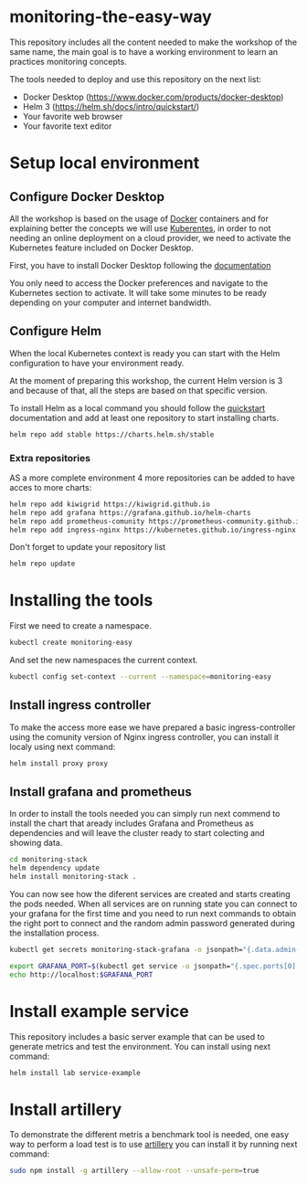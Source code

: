 # monitoring-the-easy-way

This repository includes all the content needed to make the workshop of the same name, the main goal is to have a working environment to learn an practices monitoring concepts.

The tools needed to deploy and use this repository on the next list:

* Docker Desktop (https://www.docker.com/products/docker-desktop)
* Helm 3 (https://helm.sh/docs/intro/quickstart/)
* Your favorite web browser
* Your favorite text editor

# Setup local environment

## Configure Docker Desktop

All the workshop is based on the usage of [Docker](https://www.docker.com/) containers and for explaining better the concepts we will use [Kuberentes](https://kubernetes.io/),
in order to not needing an online deployment on a cloud provider, we need to activate the Kubernetes feature included on Docker Desktop.

First, you have to install Docker Desktop following the [documentation](https://www.docker.com/products/docker-desktop)

You only need to access the Docker preferences and navigate to the Kubernetes section to activate. It will take some minutes to be ready depending on your computer and internet bandwidth.

## Configure Helm

When the local Kubernetes context is ready you can start with the Helm configuration to have your environment ready.

At the moment of preparing this workshop, the current Helm version is 3 and because of that, all the steps are based on that specific version.

To install Helm as a local command you should follow the [quickstart](https://helm.sh/docs/intro/quickstart/) documentation and add at least one repository to start installing charts.

```bash
helm repo add stable https://charts.helm.sh/stable
```

### Extra repositories

AS a more complete environment 4 more repositories can be added to have acces to more charts:

```bash
helm repo add kiwigrid https://kiwigrid.github.io
helm repo add grafana https://grafana.github.io/helm-charts
helm repo add prometheus-comunity https://prometheus-community.github.io/helm-charts
helm repo add ingress-nginx https://kubernetes.github.io/ingress-nginx
```

Don't forget to update your repository list

```bash
helm repo update
```

# Installing the tools

First we need to create a namespace.

```bash
kubectl create monitoring-easy
```
And set the new namespaces the current context.

```bash
kubectl config set-context --current --namespace=monitoring-easy
```

## Install ingress controller

To make the access more ease we have prepared a basic ingress-controller using the comunity version of Nginx ingress controller, you can install it localy using next command:

```bash
helm install proxy proxy
```

## Install grafana and prometheus

In order to install the tools needed you can simply run next commend to install the chart that aready includes Grafana and Prometheus as dependencies and will leave the cluster ready
to start colecting and showing data.

```bash
cd monitoring-stack
helm dependency update
helm install monitoring-stack .
```

You can now see how the diferent services are created and starts creating the pods needed. When all services are on running state you can connect to your grafana for the first time and you need
to run next commands to obtain the right port to connect and the random admin password generated during the installation process.

```bash
kubectl get secrets monitoring-stack-grafana -o jsonpath="{.data.admin-password}" | base64 --decode ; echo
```

```bash
export GRAFANA_PORT=$(kubectl get service -o jsonpath="{.spec.ports[0].nodePort}" monitoring-stack-grafana)
echo http://localhost:$GRAFANA_PORT
```

# Install example service

This repository includes a basic server example that can be used to generate metrics and test the environment. You can install using next command:

```bash
helm install lab service-example
```

# Install artillery

To demonstrate the different metris a benchmark tool is needed, one easy way to perform a load test is to use [artillery](https://artillery.io/) you can install it by running next command:

```bash
sudo npm install -g artillery --allow-root --unsafe-perm=true
```
